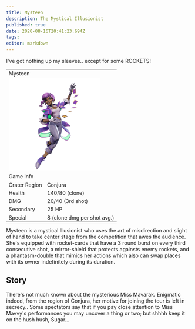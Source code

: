 ```yaml
---
title: Mysteen
description: The Mystical Illusionist
published: true
date: 2020-08-16T20:41:23.694Z
tags: 
editor: markdown
---
```


<div class="title-quote">I've got nothing up my sleeves.. except for some ROCKETS!</div>
<div>
  <table class="infobox character">
    <tbody>
      <tr><td class="group charname" colspan="2">Mysteen</td></tr>
       <tr class="charimg"><td colspan="2">
        <a class="spotlight" href="/characters/mysteen/mysteen_full_model.png">
          <img src="/characters/mysteen/mysteen_full_model.png" width="250px">
        </a>
      </td></tr>
      <tr><td class="group" colspan="2">Game Info</td></tr>
      <tr class="charbody"><td class="charkey">Crater Region</td><td class="charvalue">Conjura</td></tr>
      <tr class="charbody"><td class="charkey">Health</td><td class="charvalue">140/80 (clone)</td></tr>
      <tr class="charbody"><td class="charkey">DMG</td><td class="charvalue">20/40 (3rd shot)</td></tr>
      <tr class="charbody"><td class="charkey">Secondary</td><td class="charvalue">25 HP</td></tr>
      <tr class="charbody"><td class="charkey">Special</td><td class="charvalue">8 (clone dmg per shot avg.)</td></tr>
    </tbody>
  </table>
</div>
<div>
  <p>Mysteen is a mystical Illusionist who uses the art of misdirection and slight of hand to take center stage from the competition that awes the audience. She's equipped with rocket-cards that have a 3 round burst on every third consecutive shot, a mirror-shield that protects againsts enemy rockets, and a phantasm-double that mimics her actions which also can swap places with its owner indefinitely during its duration.</p>
</div>
<div>
  <h2>Story</h2>
  <p>There's not much known about the mysterious Miss Mavarak. Enigmatic indeed, from the region of Conjura, her motive for joining the tour is left in secrecy.. Some spectators say that if you pay close attention to Miss Mavvy's performances you may uncover a thing or two; but shhhh keep it on the hush hush, Sugar...</p>
</div>
